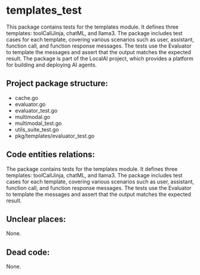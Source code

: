 # templates_test

This package contains tests for the templates module. It defines three templates: toolCallJinja, chatML, and llama3. The package includes test cases for each template, covering various scenarios such as user, assistant, function call, and function response messages. The tests use the Evaluator to template the messages and assert that the output matches the expected result. The package is part of the LocalAI project, which provides a platform for building and deploying AI agents.

## Project package structure:

- cache.go
- evaluator.go
- evaluator_test.go
- multimodal.go
- multimodal_test.go
- utils_suite_test.go
- pkg/templates/evaluator_test.go

## Code entities relations:

The package contains tests for the templates module. It defines three templates: toolCallJinja, chatML, and llama3. The package includes test cases for each template, covering various scenarios such as user, assistant, function call, and function response messages. The tests use the Evaluator to template the messages and assert that the output matches the expected result.

## Unclear places:

None.

## Dead code:

None.

